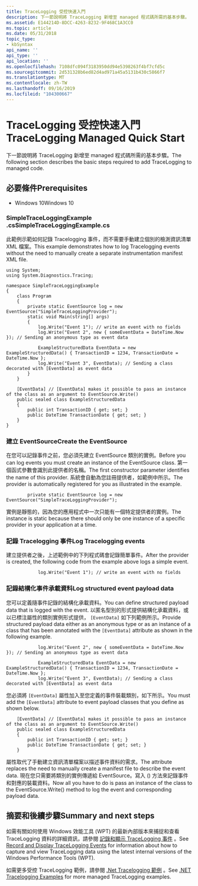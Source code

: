 ```yaml
---
title: TraceLogging 受控快速入門
description: 下一節說明將 TraceLogging 新增至 managed 程式碼所需的基本步驟。
ms.assetid: E144214D-8DCC-4263-8232-9F468C1A3CC0
ms.topic: article
ms.date: 05/31/2018
topic_type:
- kbSyntax
api_name: ''
api_type: ''
api_location: ''
ms.openlocfilehash: 7108dfc094f3183950dd94e5398263f4bf7cfd5c
ms.sourcegitcommit: 2d531328b6ed82d4ad971a45a5131b430c5866f7
ms.translationtype: MT
ms.contentlocale: zh-TW
ms.lasthandoff: 09/16/2019
ms.locfileid: "104300667"
---
```

# <a name="tracelogging-managed-quick-start"></a><span data-ttu-id="3c3f0-103">TraceLogging 受控快速入門</span><span class="sxs-lookup"><span data-stu-id="3c3f0-103">TraceLogging Managed Quick Start</span></span>

<span data-ttu-id="3c3f0-104">下一節說明將 TraceLogging 新增至 managed 程式碼所需的基本步驟。</span><span class="sxs-lookup"><span data-stu-id="3c3f0-104">The following section describes the basic steps required to add TraceLogging to managed code.</span></span>

## <a name="prerequisites"></a><span data-ttu-id="3c3f0-105">必要條件</span><span class="sxs-lookup"><span data-stu-id="3c3f0-105">Prerequisites</span></span>

-   <span data-ttu-id="3c3f0-106">Windows 10</span><span class="sxs-lookup"><span data-stu-id="3c3f0-106">Windows 10</span></span>

### <a name="simpletraceloggingexamplecs"></a><span data-ttu-id="3c3f0-107">SimpleTraceLoggingExample .cs</span><span class="sxs-lookup"><span data-stu-id="3c3f0-107">SimpleTraceLoggingExample.cs</span></span>

<span data-ttu-id="3c3f0-108">此範例示範如何記錄 Tracelogging 事件，而不需要手動建立個別的檢測資訊清單 XML 檔案。</span><span class="sxs-lookup"><span data-stu-id="3c3f0-108">This example demonstrates how to log Tracelogging events without the need to manually create a separate instrumentation manifest XML file.</span></span>


```CSharp
using System;
using System.Diagnostics.Tracing;

namespace SimpleTraceLoggingExample
{
    class Program
    {
        private static EventSource log = new EventSource("SimpleTraceLoggingProvider");
        static void Main(string[] args)
        {
            log.Write("Event 1"); // write an event with no fields
            log.Write("Event 2", new { someEventData = DateTime.Now }); // Sending an anonymous type as event data

            ExampleStructuredData EventData = new ExampleStructuredData() { TransactionID = 1234, TransactionDate = DateTime.Now };
            log.Write("Event 3", EventData); // Sending a class decorated with [EventData] as event data
        }
    }

    [EventData] // [EventData] makes it possible to pass an instance of the class as an argument to EventSource.Write()
    public sealed class ExampleStructuredData
    {
        public int TransactionID { get; set; }
        public DateTime TransactionDate { get; set; }
    }
}
```



### <a name="create-the-eventsource"></a><span data-ttu-id="3c3f0-109">建立 EventSource</span><span class="sxs-lookup"><span data-stu-id="3c3f0-109">Create the EventSource</span></span>

<span data-ttu-id="3c3f0-110">在您可以記錄事件之前，您必須先建立 EventSource 類別的實例。</span><span class="sxs-lookup"><span data-stu-id="3c3f0-110">Before you can log events you must create an instance of the EventSource class.</span></span> <span data-ttu-id="3c3f0-111">第一個函式參數會識別此提供者的名稱。</span><span class="sxs-lookup"><span data-stu-id="3c3f0-111">The first constructor parameter identifies the name of this provider.</span></span> <span data-ttu-id="3c3f0-112">系統會自動為您註冊提供者，如範例中所示。</span><span class="sxs-lookup"><span data-stu-id="3c3f0-112">The provider is automatically registered for you as illustrated in the example.</span></span>


```CSharp
        private static EventSource log = new EventSource("SimpleTraceLoggingProvider");
```



<span data-ttu-id="3c3f0-113">實例是靜態的，因為您的應用程式中一次只能有一個特定提供者的實例。</span><span class="sxs-lookup"><span data-stu-id="3c3f0-113">The instance is static because there should only be one instance of a specific provider in your application at a time.</span></span>

### <a name="log-tracelogging-events"></a><span data-ttu-id="3c3f0-114">記錄 Tracelogging 事件</span><span class="sxs-lookup"><span data-stu-id="3c3f0-114">Log Tracelogging events</span></span>

<span data-ttu-id="3c3f0-115">建立提供者之後，上述範例中的下列程式碼會記錄簡單事件。</span><span class="sxs-lookup"><span data-stu-id="3c3f0-115">After the provider is created, the following code from the example above logs a simple event.</span></span>


```CSharp
            log.Write("Event 1"); // write an event with no fields
```



### <a name="log-structured-event-payload-data"></a><span data-ttu-id="3c3f0-116">記錄結構化事件承載資料</span><span class="sxs-lookup"><span data-stu-id="3c3f0-116">Log structured event payload data</span></span>

<span data-ttu-id="3c3f0-117">您可以定義隨事件記錄的結構化承載資料。</span><span class="sxs-lookup"><span data-stu-id="3c3f0-117">You can define structured payload data that is logged with the event.</span></span> <span data-ttu-id="3c3f0-118">以匿名型別的形式提供結構化承載資料，或以已標注屬性的類別實例形式提供， `[EventData]` 如下列範例所示。</span><span class="sxs-lookup"><span data-stu-id="3c3f0-118">Provide structured payload data either as an anonymous type or as an instance of a class that has been annotated with the `[EventData]` attribute as shown in the following example.</span></span>


```CSharp
            log.Write("Event 2", new { someEventData = DateTime.Now }); // Sending an anonymous type as event data

            ExampleStructuredData EventData = new ExampleStructuredData() { TransactionID = 1234, TransactionDate = DateTime.Now };
            log.Write("Event 3", EventData); // Sending a class decorated with [EventData] as event data
```



<span data-ttu-id="3c3f0-119">您必須將 `[EventData]` 屬性加入至您定義的事件裝載類別，如下所示。</span><span class="sxs-lookup"><span data-stu-id="3c3f0-119">You must add the `[EventData]` attribute to event payload classes that you define as shown below.</span></span>


```CSharp
    [EventData] // [EventData] makes it possible to pass an instance of the class as an argument to EventSource.Write()
    public sealed class ExampleStructuredData
    {
        public int TransactionID { get; set; }
        public DateTime TransactionDate { get; set; }
    }
```



<span data-ttu-id="3c3f0-120">屬性取代了手動建立資訊清單檔案以描述事件資料的需求。</span><span class="sxs-lookup"><span data-stu-id="3c3f0-120">The attribute replaces the need to manually create a manifest file to describe the event data.</span></span> <span data-ttu-id="3c3f0-121">現在您只需要將類別的實例傳遞給 EventSource。寫入 () 方法來記錄事件和對應的裝載資料。</span><span class="sxs-lookup"><span data-stu-id="3c3f0-121">Now all you have to do is pass an instance of the class to the EventSource.Write() method to log the event and corresponding payload data.</span></span>

## <a name="summary-and-next-steps"></a><span data-ttu-id="3c3f0-122">摘要和後續步驟</span><span class="sxs-lookup"><span data-stu-id="3c3f0-122">Summary and next steps</span></span>

<span data-ttu-id="3c3f0-123">如需有關如何使用 Windows 效能工具 (WPT) 的最新內部版本來捕捉和查看 TraceLogging 資料的詳細資訊，請參閱 [記錄和顯示 TraceLogging 事件](tracelogging-record-and-display-tracelogging-events.md) 。</span><span class="sxs-lookup"><span data-stu-id="3c3f0-123">See [Record and Display TraceLogging Events](tracelogging-record-and-display-tracelogging-events.md) for information about how to capture and view TraceLogging data using the latest internal versions of the Windows Performance Tools (WPT).</span></span>

<span data-ttu-id="3c3f0-124">如需更多受控 TraceLogging 範例，請參閱 [.Net Tracelogging 範例](tracelogging-net-examples.md) 。</span><span class="sxs-lookup"><span data-stu-id="3c3f0-124">See [.NET Tracelogging Examples](tracelogging-net-examples.md) for more managed TraceLogging examples.</span></span>

 

 




